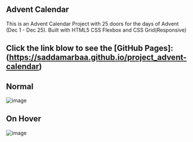 ## Advent Calendar

 This is an Advent Calendar Project with 25 doors for the days of Advent (Dec 1 - Dec 25).
 Built with HTML5 CSS Flexbox and CSS Grid(Responsive)
 
 
 ## Click the link blow to see the [GitHub Pages]: (https://saddamarbaa.github.io/project_advent-calendar)
 
 


## Normal
![image](https://user-images.githubusercontent.com/51326421/101837090-1c798000-3b71-11eb-8a03-8a4acb407fe4.png)



## On Hover
![image](https://user-images.githubusercontent.com/51326421/99388697-9028c400-2908-11eb-8977-351ed0946da3.png)
